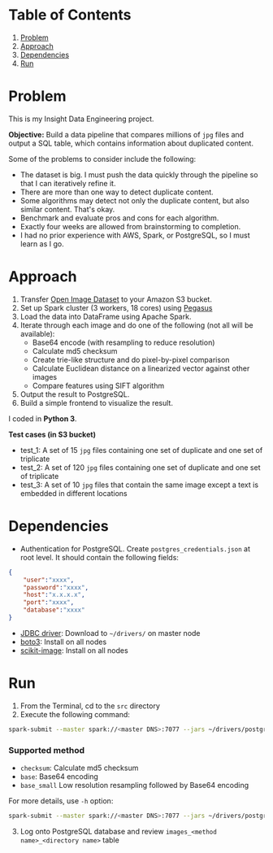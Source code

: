 # Table of Contents
1. [Problem](README.md#problem)
2. [Approach](README.md#approach)
3. [Dependencies](README.md#dependencies)
4. [Run](README.md#run)

# Problem

This is my Insight Data Engineering project.

**Objective:** Build a data pipeline that compares millions of `jpg` files and output a SQL table, which contains information about duplicated content.

Some of the problems to consider include the following:

* The dataset is big. I must push the data quickly through the pipeline so that I can iteratively refine it.
* There are more than one way to detect duplicate content.
* Some algorithms may detect not only the duplicate content, but also similar content. That's okay.
* Benchmark and evaluate pros and cons for each algorithm.
* Exactly four weeks are allowed from brainstorming to completion.
* I had no prior experience with AWS, Spark, or PostgreSQL, so I must learn as I go.

# Approach

1. Transfer [Open Image Dataset](https://github.com//cvdfoundation/open-images-dataset) to your Amazon S3 bucket.
2. Set up Spark cluster (3 workers, 18 cores) using [Pegasus](https://github.com/InsightDataScience/pegasus)
3. Load the data into DataFrame using Apache Spark.
4. Iterate through each image and do one of the following (not all will be available):
	* Base64 encode (with resampling to reduce resolution)
	* Calculate md5 checksum
	* Create trie-like structure and do pixel-by-pixel comparison
	* Calculate Euclidean distance on a linearized vector against other images
	* Compare features using SIFT algorithm
5. Output the result to PostgreSQL.
6. Build a simple frontend to visualize the result.

I coded in **Python 3**.

**Test cases (in S3 bucket)**
* test_1: A set of 15 `jpg` files containing one set of duplicate and one set of triplicate
* test_2: A set of 120 `jpg` files containing one set of duplicate and one set of triplicate
* test_3: A set of 10 `jpg` files that contain the same image except a text is embedded in different locations

# Dependencies
* Authentication for PostgreSQL. Create `postgres_credentials.json` at root level. It should contain the following fields:
```json
{
    "user":"xxxx",
    "password":"xxxx",
    "host":"x.x.x.x",
    "port":"xxxx",
    "database":"xxxx"
}
```
* [JDBC driver](https://jdbc.postgresql.org/download.html): Download to `~/drivers/` on master node
* [boto3](https://github.com/boto/boto3): Install on all nodes
* [scikit-image](https://scikit-image.org/docs/dev/install.html): Install on all nodes

# Run

1. From the Terminal, cd to the `src` directory
2. Execute the following command:
```bash
spark-submit --master spark://<master DNS>:7077 --jars ~/drivers/postgresql-42.2.8.jar duplicate_detector.py <bucket name> [--method <method name> --region <region name> --dir <directory name>]
```
### Supported method
* `checksum`: Calculate md5 checksum
* `base`: Base64 encoding
* `base_small` Low resolution resampling followed by Base64 encoding

For more details, use `-h` option:
```bash
spark-submit --master spark://<master DNS>:7077 --jars ~/drivers/postgresql-42.2.8.jar duplicate_detector.py -h
```
3. Log onto PostgreSQL database and review `images_<method name>_<directory name>` table
